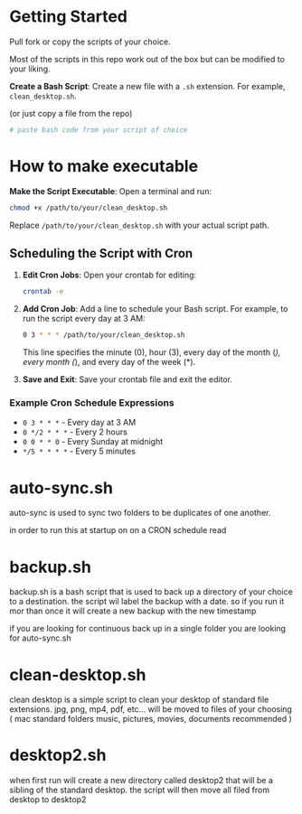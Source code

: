 # Getting Started

Pull fork or copy the scripts of your choice.

Most of the scripts in this repo work out of the box but can be modified to your liking.

**Create a Bash Script**: Create a new file with a `.sh` extension. For example, `clean_desktop.sh`.

(or just copy a file from the repo)

```bash
# paste bash code from your script of choice
```

# How to make executable

**Make the Script Executable**: Open a terminal and run:

```sh
chmod +x /path/to/your/clean_desktop.sh
```

Replace `/path/to/your/clean_desktop.sh` with your actual script path.

## Scheduling the Script with Cron

1. **Edit Cron Jobs**: Open your crontab for editing:

   ```sh
   crontab -e
   ```

2. **Add Cron Job**: Add a line to schedule your Bash script. For example, to run the script every day at 3 AM:

   ```sh
   0 3 * * * /path/to/your/clean_desktop.sh
   ```

   This line specifies the minute (0), hour (3), every day of the month (_), every month (_), and every day of the week (\*).

3. **Save and Exit**: Save your crontab file and exit the editor.

### Example Cron Schedule Expressions

- `0 3 * * *` - Every day at 3 AM
- `0 */2 * * *` - Every 2 hours
- `0 0 * * 0` - Every Sunday at midnight
- `*/5 * * * *` - Every 5 minutes

# auto-sync.sh

auto-sync is used to sync two folders to be duplicates of one another.

in order to run this at startup on on a CRON schedule read

# backup.sh

backup.sh is a bash script that is used to back up a directory of your choice to a destination. the script wil label the backup with a date. so if you run it mor than once it will create a new backup with the new timestamp

if you are looking for continuous back up in a single folder you are looking for auto-sync.sh

# clean-desktop.sh

clean desktop is a simple script to clean your desktop of standard file extensions. jpg, png, mp4, pdf, etc... will be moved to files of your choosing ( mac standard folders music, pictures, movies, documents recommended )

# desktop2.sh

when first run will create a new directory called desktop2 that will be a sibling of the standard desktop. the script will then move all filed from desktop to desktop2
